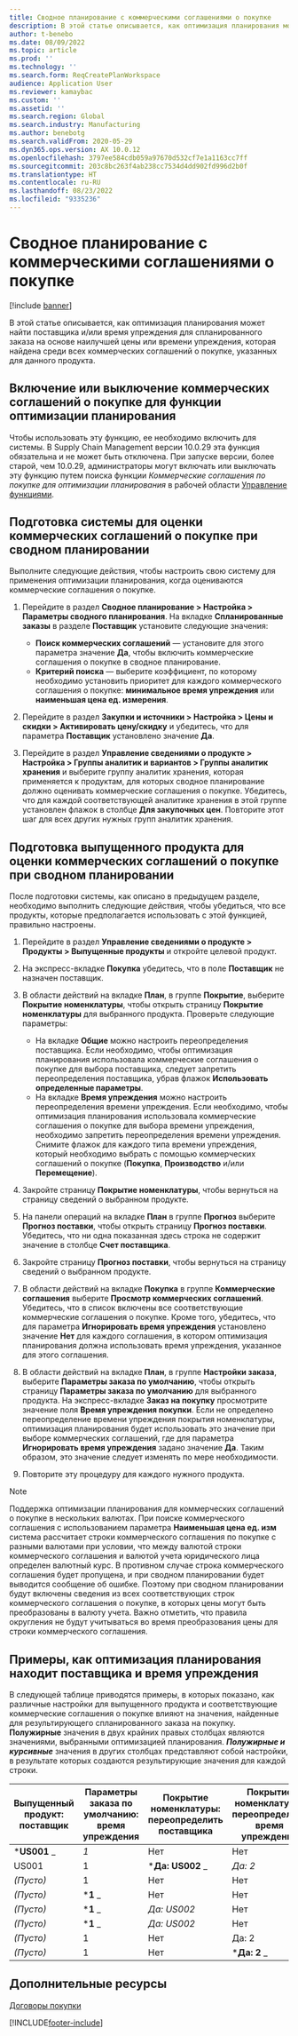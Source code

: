 ```yaml
---
title: Сводное планирование с коммерческими соглашениями о покупке
description: В этой статье описывается, как оптимизация планирования может найти поставщика и/или время упреждения для спланированного заказа на основе наилучшей цены или времени упреждения, которые находятся в коммерческих соглашениях о покупке.
author: t-benebo
ms.date: 08/09/2022
ms.topic: article
ms.prod: ''
ms.technology: ''
ms.search.form: ReqCreatePlanWorkspace
audience: Application User
ms.reviewer: kamaybac
ms.custom: ''
ms.assetid: ''
ms.search.region: Global
ms.search.industry: Manufacturing
ms.author: benebotg
ms.search.validFrom: 2020-05-29
ms.dyn365.ops.version: AX 10.0.12
ms.openlocfilehash: 3797ee584cdb059a97670d532cf7e1a1163cc7ff
ms.sourcegitcommit: 203c8bc263f4ab238cc7534d4dd902fd996d2b0f
ms.translationtype: HT
ms.contentlocale: ru-RU
ms.lasthandoff: 08/23/2022
ms.locfileid: "9335236"
---
```

# <a name="master-planning-with-purchase-trade-agreements"></a>Сводное планирование с коммерческими соглашениями о покупке

[!include [banner](../../includes/banner.md)]

В этой статье описывается, как оптимизация планирования может найти поставщика и/или время упреждения для спланированного заказа на основе наилучшей цены или времени упреждения, которая найдена среди всех коммерческих соглашений о покупке, указанных для данного продукта.

## <a name="turn-the-purchase-trade-agreements-for-planning-optimization-feature-on-or-off"></a>Включение или выключение коммерческих соглашений о покупке для функции оптимизации планирования

Чтобы использовать эту функцию, ее необходимо включить для системы. В Supply Chain Management версии 10.0.29 эта функция обязательна и не может быть отключена. При запуске версии, более старой, чем 10.0.29, администраторы могут включать или выключать эту функцию путем поиска функции *Коммерческие соглашения по покупке для оптимизации планирования* в рабочей области [Управление функциями](../../../fin-ops-core/fin-ops/get-started/feature-management/feature-management-overview.md).

## <a name="prepare-your-system-to-evaluate-purchase-trade-agreements-during-master-planning"></a>Подготовка системы для оценки коммерческих соглашений о покупке при сводном планировании

Выполните следующие действия, чтобы настроить свою систему для применения оптимизации планирования, когда оцениваются коммерческие соглашения о покупке.

1. Перейдите в раздел **Сводное планирование \> Настройка \> Параметры сводного планирования**. На вкладке **Спланированные заказы** в разделе **Поставщик** установите следующие значения:

    - **Поиск коммерческих соглашений** — установите для этого параметра значение **Да**, чтобы включить коммерческие соглашения о покупке в сводное планирование.
    - **Критерий поиска** — выберите коэффициент, по которому необходимо установить приоритет для каждого коммерческого соглашения о покупке: **минимальное время упреждения** или **наименьшая цена ед. измерения**.

1. Перейдите в раздел **Закупки и источники \> Настройка \> Цены и скидки \> Активировать цену/скидку** и убедитесь, что для параметра **Поставщик** установлено значение **Да**.
1. Перейдите в раздел **Управление сведениями о продукте \> Настройка \> Группы аналитик и вариантов \> Группы аналитик хранения** и выберите группу аналитик хранения, которая применяется к продуктам, для которых сводное планирование должно оценивать коммерческие соглашения о покупке. Убедитесь, что для каждой соответствующей аналитике хранения в этой группе установлен флажок в столбце **Для закупочных цен**. Повторите этот шаг для всех других нужных групп аналитик хранения.

## <a name="prepare-a-released-product-to-evaluate-purchase-trade-agreements-during-master-planning"></a>Подготовка выпущенного продукта для оценки коммерческих соглашений о покупке при сводном планировании

После подготовки системы, как описано в предыдущем разделе, необходимо выполнить следующие действия, чтобы убедиться, что все продукты, которые предполагается использовать с этой функцией, правильно настроены.

1. Перейдите в раздел **Управление сведениями о продукте \> Продукты \> Выпущенные продукты** и откройте целевой продукт.
1. На экспресс-вкладке **Покупка** убедитесь, что в поле **Поставщик** не назначен поставщик.
1. В области действий на вкладке **План**, в группе **Покрытие**, выберите **Покрытие номенклатуры**, чтобы открыть страницу **Покрытие номенклатуры** для выбранного продукта. Проверьте следующие параметры:

    - На вкладке **Общие** можно настроить переопределения поставщика. Если необходимо, чтобы оптимизация планирования использовала коммерческие соглашения о покупке для выбора поставщика, следует запретить переопределения поставщика, убрав флажок **Использовать определенные параметры**.
    - На вкладке **Время упреждения** можно настроить переопределения времени упреждения. Если необходимо, чтобы оптимизация планирования использовала коммерческие соглашения о покупке для выбора времени упреждения, необходимо запретить переопределения времени упреждения. Снимите флажок для каждого типа времени упреждения, который необходимо выбрать с помощью коммерческих соглашений о покупке (**Покупка**, **Производство** и/или **Перемещение**).

1. Закройте страницу **Покрытие номенклатуры**, чтобы вернуться на страницу сведений о выбранном продукте.
1. На панели операций на вкладке **План** в группе **Прогноз** выберите **Прогноз поставки**, чтобы открыть страницу **Прогноз поставки**. Убедитесь, что ни одна показанная здесь строка не содержит значение в столбце **Счет поставщика**.
1. Закройте страницу **Прогноз поставки**, чтобы вернуться на страницу сведений о выбранном продукте.
1. В области действий на вкладке **Покупка** в группе **Коммерческие соглашения** выберите **Просмотр коммерческих соглашений**. Убедитесь, что в список включены все соответствующие коммерческие соглашения о покупке. Кроме того, убедитесь, что для параметра **Игнорировать время упреждения** установлено значение **Нет** для каждого соглашения, в котором оптимизация планирования должна использовать время упреждения, указанное для этого соглашения.
1. В области действий на вкладке **План**, в группе **Настройки заказа**, выберите **Параметры заказа по умолчанию**, чтобы открыть страницу **Параметры заказа по умолчанию** для выбранного продукта. На экспресс-вкладке **Заказ на покупку** просмотрите значение поля **Время упреждения покупки**. Если не определено переопределение времени упреждения покрытия номенклатуры, оптимизация планирования будет использовать это значение при выборе коммерческих соглашений, где для параметра **Игнорировать время упреждения** задано значение **Да**. Таким образом, это значение следует изменять по мере необходимости.
1. Повторите эту процедуру для каждого нужного продукта.

> [!NOTE]
> Поддержка оптимизации планирования для коммерческих соглашений о покупке в нескольких валютах. При поиске коммерческого соглашения с использованием параметра **Наименьшая цена ед. изм** система рассчитает строки коммерческого соглашения по покупке с разными валютами при условии, что между валютой строки коммерческого соглашения и валютой учета юридического лица определен валютный курс. В противном случае строка коммерческого соглашения будет пропущена, и при сводном планировании будет выводится сообщение об ошибке. Поэтому при сводном планировании будут включены сведения из всех соответствующих строк коммерческого соглашения о покупке, в которых цены могут быть преобразованы в валюту учета. Важно отметить, что правила округления не будут учитываться во время преобразования цены для строки коммерческого соглашения.

## <a name="examples-of-how-planning-optimization-finds-vendor-and-lead-times"></a>Примеры, как оптимизация планирования находит поставщика и время упреждения

В следующей таблице приводятся примеры, в которых показано, как различные настройки для выпущенного продукта и соответствующие коммерческие соглашения о покупке влияют на значения, найденные для результирующего спланированного заказа на покупку. **Полужирные** значения в двух крайних правых столбцах являются значениями, выбранными оптимизацией планирования. **_Полужирные и курсивные_** значения в других столбцах представляют собой настройки, в результате которых создаются результирующие значения для каждой строки.

| Выпущенный продукт: поставщик | Параметры заказа по умолчанию: время упреждения | Покрытие номенклатуры: переопределить поставщика | Покрытие номенклатуры: переопределить время упреждения | Коммерческое соглашение: поставщик | Коммерческое соглашение: время упреждения | Коммерческое соглашение: игнорировать время упреждения | Результирующий поставщик | Результирующее время упреждения |
| --- | --- | --- | --- | --- | --- | --- | --- | --- |
| ***US001** _ | _*_1_*_ | Нет | Нет | US003 | 3 | Нет | **US001** | **1** |
| US001 | 1 | ***Да: US002** _ | _*_Да: 2_*_ | US003 | 3 | Нет | **US002** | **2** |
| *(Пусто)* | 1 | Нет | Нет | ***US003** _ | _*_3_*_ | Нет | **US003** | **3** |
| *(Пусто)* | ***1** _ | Нет | Нет | _*_US003_*_ | 3 | Да | **US003** | **1** |
| *(Пусто)* | ***1** _ | _*_Да: US002_*_ | Нет | US003 | 3 | Нет | **US002** | **1** |
| *(Пусто)* | ***1** _ | _*_Да: US002_*_ | Нет | US003 | 3 | Нет | **US002** | **1** |
| *(Пусто)* | 1 | Нет | Да: 2 | ***US003** _ | _*_3_*_ | Нет | **US003** | **3** |
| *(Пусто)* | 1 | Нет | ***Да: 2** _ | _*_US003_*_ | 3 | Да | **US003** | **2** |

## <a name="additional-resources"></a>Дополнительные ресурсы

[Договоры покупки](../../procurement/purchase-agreements.md)


[!INCLUDE[footer-include](../../../includes/footer-banner.md)]
